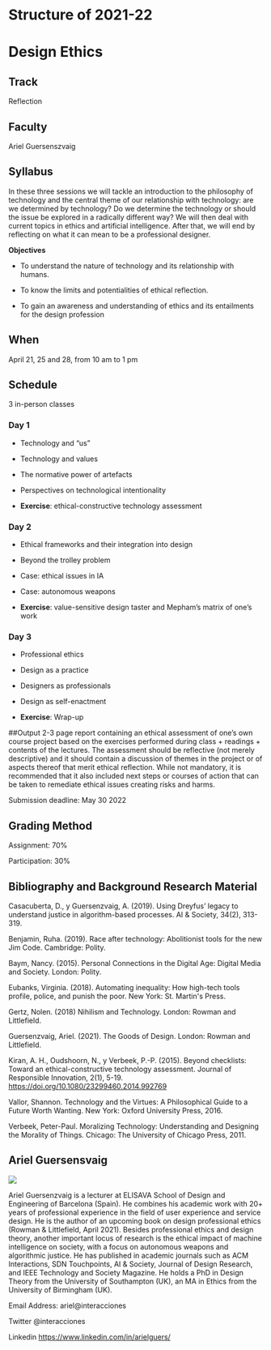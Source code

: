 Structure of 2021-22
======================

# Design Ethics


## Track
Reflection

## Faculty
Ariel Guersenszvaig

## Syllabus

In these three sessions we will tackle an introduction to the philosophy of technology and the central theme of our relationship with technology: are we determined by technology? Do we determine the technology or should the issue be explored in a radically different way? We will then deal with current topics in ethics and artificial intelligence. After that, we will end by reflecting on what it can mean to be a professional designer.


**Objectives**

- To understand the nature of technology and its relationship with humans.

- To know the limits and potentialities of ethical reflection.

- To gain an awareness and understanding of ethics and its entailments for the design profession

## When  
April 21, 25 and 28, from 10 am to 1 pm

## Schedule

3 in-person classes

### Day 1

- Technology and “us”

- Technology and values

- The normative power of artefacts

- Perspectives on technological intentionality

- **Exercise**: ethical-constructive technology assessment

### Day 2

- Ethical frameworks and their integration into design

-  Beyond the trolley problem

 - Case: ethical issues in IA

 - Case: autonomous weapons

- **Exercise**: value-sensitive design taster and Mepham’s matrix of one’s work

### Day 3

- Professional ethics

- Design as a practice

- Designers as professionals

- Design as self-enactment

- **Exercise**: Wrap-up

##Output
2-3 page report containing an ethical assessment of one’s own course project based on the exercises performed during class + readings + contents of the lectures. The assessment should be reflective (not merely descriptive) and it should contain a discussion of themes in the project or of aspects thereof that merit ethical reflection. While not mandatory, it is recommended that it also included next steps or courses of action that can be taken to remediate ethical issues creating risks and harms.

Submission deadline: May 30 2022

## Grading Method
Assignment: 70%

Participation: 30%


## Bibliography and Background Research Material

Casacuberta, D., y Guersenzvaig, A. (2019). Using Dreyfus’ legacy to understand justice in algorithm-based processes. AI & Society, 34(2), 313-319.

Benjamin, Ruha. (2019). Race after technology: Abolitionist tools for the new Jim Code. Cambridge: Polity.

Baym, Nancy. (2015). Personal Connections in the Digital Age: Digital Media and Society. London: Polity.

Eubanks, Virginia. (2018). Automating inequality: How high-tech tools profile, police, and punish the poor. New York: St. Martin's Press.

Gertz, Nolen. (2018) Nihilism and Technology. London: Rowman and Littlefield.

Guersenzvaig, Ariel. (2021). The Goods of Design. London: Rowman and Littlefield.

Kiran, A. H., Oudshoorn, N., y Verbeek, P.-P. (2015). Beyond checklists: Toward an ethical-constructive technology assessment. Journal of Responsible Innovation, 2(1), 5-19. https://doi.org/10.1080/23299460.2014.992769

Vallor, Shannon. Technology and the Virtues: A Philosophical Guide to a Future Worth Wanting. New York: Oxford University Press, 2016.

Verbeek, Peter-Paul. Moralizing Technology: Understanding and Designing the Morality of Things. Chicago: The University of Chicago Press, 2011.

## Ariel Guersensvaig

![](../../../../assets/images/faculty_photos/ariel_guersensvaig.jpg)

Ariel Guersenzvaig is a lecturer at ELISAVA School of Design and Engineering of Barcelona (Spain). He combines his academic work with 20+ years of professional experience in the field of user experience and service design. He is the author of an upcoming book on design professional ethics (Rowman & Littlefield, April 2021). Besides professional ethics and design theory, another important locus of research is the ethical impact of machine intelligence on society, with a focus on autonomous weapons and algorithmic justice. He has published in academic journals such as ACM Interactions, SDN Touchpoints, AI & Society, Journal of Design Research, and IEEE Technology and Society Magazine. He holds a PhD in Design Theory from the University of Southampton (UK), an MA in Ethics from the University of Birmingham (UK).

Email Address: ariel@interacciones

Twitter @interacciones

Linkedin https://www.linkedin.com/in/arielguers/
